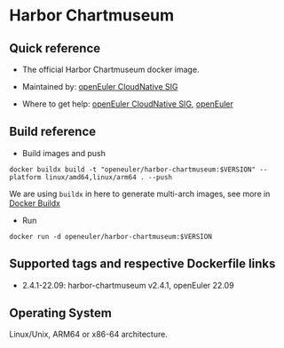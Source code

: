 # Harbor Chartmuseum

## Quick reference

- The official Harbor Chartmuseum docker image.

- Maintained by: [openEuler CloudNative SIG](https://gitee.com/openeuler/cloudnative)

- Where to get help: [openEuler CloudNative SIG](https://gitee.com/openeuler/cloudnative), [openEuler](https://gitee.com/openeuler/community)

## Build reference

- Build images and push

```shell
docker buildx build -t "openeuler/harbor-chartmuseum:$VERSION" --platform linux/amd64,linux/arm64 . --push
```

We are using `buildx` in here to generate multi-arch images, see more in [Docker Buildx](https://docs.docker.com/buildx/working-with-buildx/)

- Run

```shell
docker run -d openeuler/harbor-chartmuseum:$VERSION
```

## Supported tags and respective Dockerfile links

- 2.4.1-22.09: harbor-chartmuseum v2.4.1, openEuler 22.09

## Operating System

Linux/Unix, ARM64 or x86-64 architecture.
